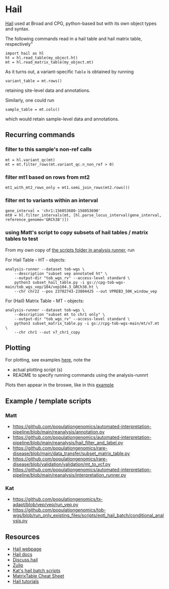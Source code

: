 # Hail

[Hail](https://hail.is/) used at Broad and CPG, python-based but with its own object types and syntax.

The following commands read in a hail table and hail matrix table, respectively"
```
import hail as hl
ht = hl.read_table(my_object.ht)
mt = hl.read_matrix_table(my_object.mt)
```
As it turns out, a variant-specific ```Table``` is obtained by running 
```
variant_table = mt.rows()
``` 
retaining site-level data and annotations. 

Similarly, one could run 
```
sample_table = mt.cols()
```
which would retain sample-level data and annotations.

## Recurring commands 

### filter to this sample's non-ref calls
```
mt = hl.variant_qc(mt)
mt = mt.filter_rows(mt.variant_qc.n_non_ref > 0)
```
### filter mt1 based on rows from mt2
```
mt1_with_mt2_rows_only = mt1.semi_join_rows(mt2.rows())
```

### filter mt to variants within an interval
```
gene_interval = 'chr1:156053680-156053690'  
mt0 = hl.filter_intervals(mt, [hl.parse_locus_interval(gene_interval, reference_genome='GRCh38')])
```

### using Matt's script to copy subsets of hail tables / matrix tables to test

From my own copy of [the scripts folder in analysis runner](https://github.com/populationgenomics/analysis-runner/tree/main/scripts), run

For Hail Table - HT - objects: 
```
analysis-runner --dataset tob-wgs \
    --description "subset vep annotated ht" \
    --output-dir "tob_wgs_rv" --access-level standard \
    python3 subset_hail_table.py -i gs://cpg-tob-wgs-main/tob_wgs_vep/104/vep104.3_GRCh38.ht \
    --chr chr22 --pos 23702743-23804425 --out VPREB3_50K_window_vep
```

For (Hail) Matrix Table - MT - objects: 
```
analysis-runner --dataset tob-wgs \
    --description "subset mt to chr1 only" \
    --output-dir "tob_wgs_rv" --access-level standard \
    python3 subset_matrix_table.py -i gs://cpg-tob-wgs-main/mt/v7.mt  \
    --chr chr1 --out v7_chr1_copy
```

## Plotting
For plotting, see examples [here](https://github.com/populationgenomics/tob-wgs/tree/rare-variant-association/scripts/rv_expression_association/plot), note the
* actual plotting script (s)
* README to specify running commands using the analysis-runnrt

Plots then appear in the broswe, like in this [example](https://test-web.populationgenomics.org.au/tob-wgs/plot/v0/histogram_maf_post_filter.png)

## Example / template scripts

### Matt
* https://github.com/populationgenomics/automated-interpretation-pipeline/blob/main/reanalysis/annotation.py
* https://github.com/populationgenomics/automated-interpretation-pipeline/blob/main/reanalysis/hail_filter_and_label.py
* https://github.com/populationgenomics/rare-disease/blob/main/data_transfer/subset_matrix_table.py
* https://github.com/populationgenomics/rare-disease/blob/validation/validation/mt_to_vcf.py
* https://github.com/populationgenomics/automated-interpretation-pipeline/blob/main/reanalysis/interpretation_runner.py

### Kat
* https://github.com/populationgenomics/tx-adapt/blob/vep/vep/run_vep.py
* https://github.com/populationgenomics/tob-wgs/blob/run_only_existing_files/scripts/eqtl_hail_batch/conditional_analysis.py

## Resources

* [Hail webpage](https://hail.is/)
* [Hail docs](https://hail.is/docs/0.2/index.html)
* [Discuss.hail](https://discuss.hail.is/)
* [Zulip](https://hail.zulipchat.com/login/)
* [Kat's hail batch scripts](https://github.com/populationgenomics/ancestry/tree/main/scripts/hail_batch/)
* [MatrixTable Cheat Sheet](https://hail.is/docs/0.2/_static/cheatsheets/hail_matrix_tables_cheat_sheet.pdf)
* [Hail tutorials](https://hail.is/docs/0.2/tutorials-landing.html)
